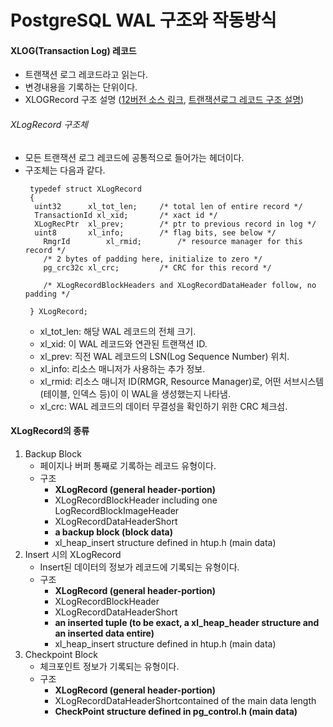 # PostgreSQL WAL 구조와 작동방식

#### XLOG(Transaction Log) 레코드
- 트랜잭션 로그 레코드라고 읽는다.
- 변경내용을 기록하는 단위이다.
- XLOGRecord 구조 설명 ([12버전 소스 링크](https://github.com/postgres/postgres/blob/REL_12_STABLE/src/include/access/xlogrecord.h), [트랜잭션로그 레코드 구조 설명](https://www.interdb.jp/blog/post/pgsql/pg95walformat/))

###### XLogRecord 구조체
- 모든 트랜잭션 로그 레코드에 공통적으로 들어가는 헤더이다.
- 구조체는 다음과 같다.
  ```
   typedef struct XLogRecord
   {
   	uint32		xl_tot_len;		/* total len of entire record */
   	TransactionId xl_xid;		/* xact id */
   	XLogRecPtr	xl_prev;		/* ptr to previous record in log */
   	uint8		xl_info;		/* flag bits, see below */
	  RmgrId		xl_rmid;		/* resource manager for this record */
	  /* 2 bytes of padding here, initialize to zero */
	  pg_crc32c	xl_crc;			/* CRC for this record */

	  /* XLogRecordBlockHeaders and XLogRecordDataHeader follow, no padding */

   } XLogRecord;
  ```
  - xl_tot_len: 해당 WAL 레코드의 전체 크기.
  - xl_xid: 이 WAL 레코드와 연관된 트랜잭션 ID.
  - xl_prev: 직전 WAL 레코드의 LSN(Log Sequence Number) 위치.
  - xl_info: 리소스 매니저가 사용하는 추가 정보.
  - xl_rmid: 리소스 매니저 ID(RMGR, Resource Manager)로, 어떤 서브시스템(테이블, 인덱스 등)이 이 WAL을 생성했는지 나타냄.
  - xl_crc: WAL 레코드의 데이터 무결성을 확인하기 위한 CRC 체크섬.

#### XLogRecord의 종류
1. Backup Block
   - 페이지나 버퍼 통째로 기록하는 레코드 유형이다.
   - 구조
     - **XLogRecord (general header-portion)**
     - XLogRecordBlockHeader including one LogRecordBlockImageHeader
     - XLogRecordDataHeaderShort
     - **a backup block (block data)** 
     - xl_heap_insert structure defined in htup.h (main data)
3. Insert 시의 XLogRecord
   - Insert된 데이터의 정보가 레코드에 기록되는 유형이다.
   - 구조
     - **XLogRecord (general header-portion)**
     - XLogRecordBlockHeader
     - XLogRecordDataHeaderShort
     - **an inserted tuple (to be exact, a xl_heap_header structure and an inserted data entire)**
     - xl_heap_insert structure defined in htup.h (main data)
5. Checkpoint Block
   - 체크포인트 정보가 기록되는 유형이다.
   - 구조
     - **XLogRecord (general header-portion)**
     - XLogRecordDataHeaderShortcontained of the main data length
     - **CheckPoint structure defined in pg_control.h (main data)**
